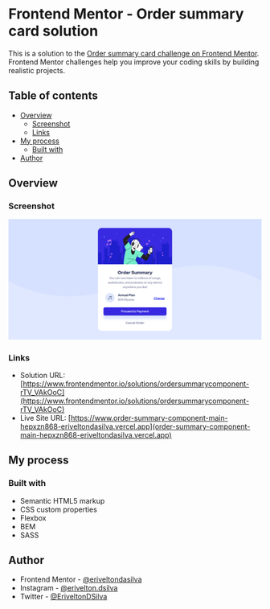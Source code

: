 # Frontend Mentor - Order summary card solution

This is a solution to the [Order summary card challenge on Frontend Mentor](https://www.frontendmentor.io/challenges/order-summary-component-QlPmajDUj). Frontend Mentor challenges help you improve your coding skills by building realistic projects. 

## Table of contents

-   [Overview](#overview)
    -   [Screenshot](#screenshot)
    -   [Links](#links)
-   [My process](#my-process)
    -   [Built with](#built-with)
-   [Author](#author)

## Overview

### Screenshot

![screenshot](./screenshot.png)

### Links

-   Solution URL: [https://www.frontendmentor.io/solutions/ordersummarycomponent-rTV_VAkOoC](https://www.frontendmentor.io/solutions/ordersummarycomponent-rTV_VAkOoC)
-   Live Site URL: [https://www.order-summary-component-main-hepxzn868-eriveltondasilva.vercel.app](order-summary-component-main-hepxzn868-eriveltondasilva.vercel.app)

## My process

### Built with

-   Semantic HTML5 markup
-   CSS custom properties
-   Flexbox
-   BEM
-   SASS

## Author

<!-- - Website - [Add your name here](https://www.your-site.com) -->

-   Frontend Mentor - [@eriveltondasilva](https://www.frontendmentor.io/profile/eriveltondasilva)
-   Instagram - [@erivelton.dsilva](https://www.instagram.com/erivelton.dsilva/)
-   Twitter - [@EriveltonDSilva](https://twitter.com/EriveltonDSilva)
